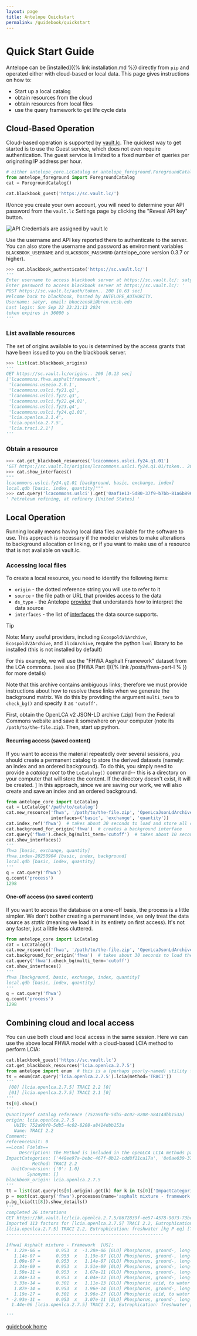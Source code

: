 ```yaml
---
layout: page
title: Antelope Quickstart
permalink: /guidebook/quickstart
---
```


# Quick Start Guide
Antelope can be [installed]({% link installation.md %}) directly from `pip` and operated either with cloud-based or local data.  This page gives instructions on how to:
 - Start up a local catalog
 - obtain resources from the cloud
 - obtain resources from local files
 - use the query framework to get life cycle data

## Cloud-Based Operation

Cloud-based operation is supported by [vault.lc](https://vault.lc/). The quickest way to get started is to use the Guest service, which does not even require authentication.  The guest service is limited to a fixed number of queries per originating IP address per hour.

```python
# either antelope_core.LcCatalog or antelope_foreground.ForegroundCatalog may be used
from antelope_foreground import ForegroundCatalog
cat = ForegroundCatalog()

cat.blackbook_guest('https://sc.vault.lc/')
```

If/once you create your own account, you will need to determine your API password from the `vault.lc` Settings page by clicking the "Reveal API key" button.

![API Credentials are assigned by vault.lc](/assets/img/vault-credentials.png)

Use the username and API key reported there to authenticate to the server. You can also store the username and password as environment variables `BLACKBOOK_USERNAME` and `BLACKBOOK_PASSWORD` (antelope_core version 0.3.7 or higher).

```python
>>> cat.blackbook_authenticate('https://sc.vault.lc/')
'''
Enter username to access blackbook server at https://sc.vault.lc/: satyr' 
Enter password to access blackbook server at https://sc.vault.lc/: '
POST https://sc.vault.lc/auth/token.. 200 [0.63 sec]
Welcome back to blackbook, hosted by ANTELOPE_AUTHORITY.
Username: satyr, email: bkuczenski@bren.ucsb.edu
Last login: Sun Sep 22 23:21:13 2024 
token expires in 36000 s
''' 
```

### List available resources

The set of origins available to you is determined by the access grants that have been issued to you on the 
blackbook server.

```python
>>> list(cat.blackbook_origins)
'''
GET https://sc.vault.lc/origins.. 200 [0.13 sec]
['lcacommons.fhwa.asphaltframework',
 'lcacommons.useeio.2.0.1',
 'lcacommons.uslci.fy21.q1',
 'lcacommons.uslci.fy22.q3',
 'lcacommons.uslci.fy22.q4.01',
 'lcacommons.uslci.fy23.q4',
 'lcacommons.uslci.fy24.q1.01',
 'lcia.openlca.2.1.4',
 'lcia.openlca.2.7.5',
 'lcia.traci.2.1']
'''
```

### Obtain a resource

```python
>>> cat.get_blackbook_resources('lcacommons.uslci.fy24.q1.01')
'GET https://sc.vault.lc/origins/lcacommons.uslci.fy24.q1.01/token.. 200 [0.73 sec]'
>>> cat.show_interfaces()
"""
lcacommons.uslci.fy24.q1.01 [background, basic, exchange, index]
local.qdb [basic, index, quantity]"""
>>> cat.query('lcacommons.uslci').get('0aaf1e13-5d80-37f9-b7bb-81a6b8965c71').name
' Petroleum refining, at refinery [United States] '
```

## Local Operation
Running locally means having local data files available for the software to use. This approach is necessary if the modeler wishes to make alterations to background allocation or linking, or if you want to make use of a resource that is not available on vault.lc.

### Accessing local files

To create a local resource, you need to identify the following items:
 - `origin` - the dotted reference string you will use to refer to it
 - `source` - the file path or URL that provides access to the data
 - `ds_type` - the Antelope [provider](/guidebook/providers) that understands how to interpret the data source
 - `interfaces` - the list of [interfaces](/guidebook/interfaces) the data source supports. 

> [!TIP]
> Note: Many useful providers, including `EcospoldV1Archive`, `EcospoldV2Archive`, and `IlcdArchive`,
> require the python `lxml` library to be installed (this is not installed by default)

For this example, we will use the "FHWA Asphalt Framework" dataset from the LCA commons.  (see also 
[FHWA Part I]({% link /posts/fhwa-part-I % }) for more details)

Note that this archive contains ambiguous links; therefore we must provide instructions about how to resolve these links when we generate the background matrix. We do this by providing the argument `multi_term` to `check_bg()` and specify it as `'cutoff'`.

First, obtain the OpenLCA v2 JSON-LD archive (.zip) from the Federal Commons website and save it somewhere on your computer (note its `/path/to/the-file.zip`). Then, start up python.

#### Recurring access (saved content)

If you want to access the material repeatedly over several sessions, you should create a permanent catalog to store the derived datasets (namely: an index and an ordered background).  To do this, you simply need to provide a *catalog root* to the `LcCatalog()` command-- this is a directory on your computer that will store the content. If the directory doesn't exist, it will be created.
]
In this approach, since we are saving our work, we will also create and save an index and an ordered background.
```python
from antelope_core import LcCatalog
cat = LcCatalog('/path/to/catalog')
cat.new_resource('fhwa', '/path/to/the-file.zip', 'OpenLcaJsonLdArchive', 
                 interfaces=('basic', 'exchange', 'quantity'))
cat.index_ref('fhwa')  # takes about 30 seconds to load and store all content
cat.background_for_origin('fhwa')  # creates a background interface
cat.query('fhwa').check_bg(multi_term='cutoff')  # takes about 10 seconds to create the ordered background
cat.show_interfaces()
'''
fhwa [basic, exchange, quantity]
fhwa.index-20250904 [basic, index, background]
local.qdb [basic, index, quantity]
'''
q = cat.query('fhwa')
q.count('process')
1298
```


#### One-off access (no saved content)

If you want to access the database on a one-off basis, the process is a little simpler. We don't bother creating a permanent index, we only treat the data source as *static* (meaning we load it in its entirety 
on first access). It's not any faster, just a little less cluttered.
```python
from antelope_core import LcCatalog
cat = LcCatalog()
cat.new_resource('fhwa', '/path/to/the-file.zip', 'OpenLcaJsonLdArchive', interfaces=('basic', 'exchange', 'index', 'quantity'), static=True)
cat.background_for_origin('fhwa')  # takes about 30 seconds to load the archive
cat.query('fhwa').check_bg(multi_term='cutoff')
cat.show_interfaces()
'''
fhwa [background, basic, exchange, index, quantity]
local.qdb [basic, index, quantity]
'''
q = cat.query('fhwa')
q.count('process')
1298
```

## Combining cloud and local access
You can use both cloud and local access in the same session.  Here we can use the above local FHWA model with a cloud-based LCIA method to perform LCIA:

```python
cat.blackbook_guest('https://sc.vault.lc')
cat.get_blackbook_resources('lcia.openlca.2.7.5')
from antelope import enum  # this is a (perhaps poorly-named) utility for enumerating outputs
ts = enum(cat.query('lcia.openlca.2.7.5').lcia(method='TRACI'))
'''
 [00] [lcia.openlca.2.7.5] TRACI 2.2 [0]
 [01] [lcia.openlca.2.7.5] TRACI 2.1 [0]
'''
ts[0].show()
'''
QuantityRef catalog reference (752a90f0-5db5-4c02-8208-a8414dbb153a)
origin: lcia.openlca.2.7.5
   UUID: 752a90f0-5db5-4c02-8208-a8414dbb153a
   Name: TRACI 2.2
Comment: 
referenceUnit: 0
==Local Fields==
     Description: The Method is included in the openLCA LCIA methods package 2.7.5 and the impact directions are set. Databases from Nexus that are compatible with this method include ecoinvent 3.6, 3.7, 3.7.1, 3.8, 3.9.1, 3.10, 3.11 | Agribalyse 3.0, 3.01, 3.1 | Agrifootprint 5.0, 6.3 | OzLCI 2019.
ImpactCategories: ['448ee97a-bebc-467f-8b12-cdd8f11ca17a', '8e6ae039-3775-4c6c-91fa-ba830d3ea7a3', '34a8aabb-d140-439f-8813-b791e14c1a98', 'b8a0d65e-1879-4678-a5c0-1f49a6a117ec', '34f5feaa-1817-4a6d-8670-73353cdab45b', 'e7fe184a-2bc1-4975-906e-2e1f1b9ffae7', '47422855-d937-4f0d-b66e-b396ccd3db1f', '36853eb9-a379-4b40-8f47-48b210848c01', '8672839f-ee57-4578-9073-73bc025a02cb', '6deef80b-c723-4a0f-b70c-6738bb84be2d']
          Method: TRACI 2.2
  UnitConversion: {'0': 1.0}
        Synonyms: []
blackbook_origin: lcia.openlca.2.7.5
'''
tt = list(cat.query(ts[0].origin).get(k) for k in ts[0]['ImpactCategories'])
p = next(cat.query('fhwa').processes(name='asphalt mixture - framework'))
p.bg_lcia(tt[8]).show_details()
'''
completed 26 iterations
GET https://bk.vault.lc/lcia.openlca.2.7.5/8672839f-ee57-4578-9073-73bc025a02cb/factors.. 200 [0.81 sec]
Imported 113 factors for [lcia.openlca.2.7.5] TRACI 2.2, Eutrophication: freshwater [kg P eq] [TRACI 2.2]
[lcia.openlca.2.7.5] TRACI 2.2, Eutrophication: freshwater [kg P eq] [TRACI 2.2] kg P eq
------------------------------------------------------------

[fhwa] Asphalt mixture - Framework  [US]:
*  1.22e-06 =      0.953  x  -1.28e-06 [GLO] Phosphorus, ground-, long-term
   1.14e-07 =      0.953  x   1.19e-07 [GLO] Phosphorus, ground-, long-term
   1.09e-07 =      0.953  x   1.14e-07 [GLO] Phosphorus, ground-, long-term
   3.34e-09 =      0.953  x   3.51e-09 [GLO] Phosphorus, ground-, long-term
   1.59e-11 =      0.953  x   1.67e-11 [GLO] Phosphorus, ground-, long-term
   3.84e-13 =      0.953  x   4.04e-13 [GLO] Phosphorus, ground-, long-term
   3.33e-14 =      0.301  x   1.11e-13 [GLO] Phosphoric acid, to water
   1.87e-14 =      0.953  x   1.96e-14 [GLO] Phosphorus, ground-, long-term
   1.19e-27 =      0.301  x   3.96e-27 [GLO] Phosphoric acid, to water
* -2.93e-11 =      0.953  x   3.07e-11 [GLO] Phosphorus, ground-, long-term
  1.44e-06 [lcia.openlca.2.7.5] TRACI 2.2, Eutrophication: freshwater [kg P eq] [TRACI 2.2]

'''
```

[guidebook home](/guidebook)
